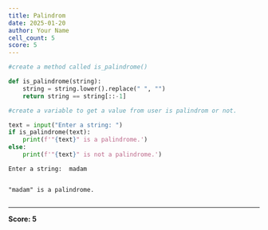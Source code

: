 ```yaml
---
title: Palindrom
date: 2025-01-20
author: Your Name
cell_count: 5
score: 5
---
```


```python
#create a method called is_palindrome()
```


```python
def is_palindrome(string):
    string = string.lower().replace(" ", "")
    return string == string[::-1]
```


```python
#create a variable to get a value from user is palindrom or not.
```


```python
text = input("Enter a string: ")
if is_palindrome(text):
    print(f'"{text}" is a palindrome.')
else:
    print(f'"{text}" is not a palindrome.')
```

    Enter a string:  madam


    "madam" is a palindrome.



```python

```


---
**Score: 5**
